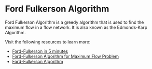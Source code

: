 # Ford Fulkerson Algorithm

Ford Fulkerson Algorithm is a greedy algorithm that is used to find the maximum flow in a flow network. It is also known as the Edmonds-Karp Algorithm.

Visit the following resources to learn more:

- [Ford-Fulkerson in 5 minutes](https://www.youtube.com/watch?v=Tl90tNtKvxs)
- [Ford-Fulkerson Algorithm for Maximum Flow Problem](https://www.geeksforgeeks.org/ford-fulkerson-algorithm-for-maximum-flow-problem/)
- [Ford-Fulkerson Algorithm](https://www.programiz.com/dsa/ford-fulkerson-algorithm)
